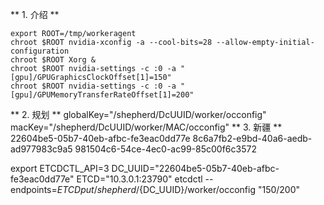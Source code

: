 ** 1. 介绍 **
```
export ROOT=/tmp/workeragent
chroot $ROOT nvidia-xconfig -a --cool-bits=28 --allow-empty-initial-configuration
chroot $ROOT Xorg &
chroot $ROOT nvidia-settings -c :0 -a "[gpu]/GPUGraphicsClockOffset[1]=150"
chroot $ROOT nvidia-settings -c :0 -a "[gpu]/GPUMemoryTransferRateOffset[1]=200"
```
** 2. 规划 **
globalKey="/shepherd/DcUUID/worker/occonfig"
macKey="/shepherd/DcUUID/worker/MAC/occonfig"
** 3. 新疆 **
22604be5-05b7-40eb-afbc-fe3eac0dd77e
8c6a7fb2-e9bd-40a6-aedb-ad977983c9a5
981504c6-54ce-4ec0-ac99-85c00f6c3572

export ETCDCTL_API=3
DC_UUID="22604be5-05b7-40eb-afbc-fe3eac0dd77e"
ETCD="10.3.0.1:23790"
etcdctl --endpoints=$ETCD put /shepherd/${DC_UUID}/worker/occonfig "150/200"